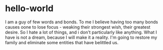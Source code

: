 # hello-world

I am a guy of few words and bonds. To me I believe having too many bonds causes oone to lose focus - weaking their strongest wish, their greatest desire. So I hate a lot of things, and i don't particularly like anything. What I have is not a dream, because I will make it a reality. I'm going to restore my family and eliminate some entities that have belittled us. 
